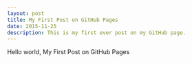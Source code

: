 ```yaml
---
layout: post
title: My First Post on GitHub Pages
date: 2015-11-25
description: This is my first ever post on my GitHub page.
---
```

Hello world, My First Post on GitHub Pages

